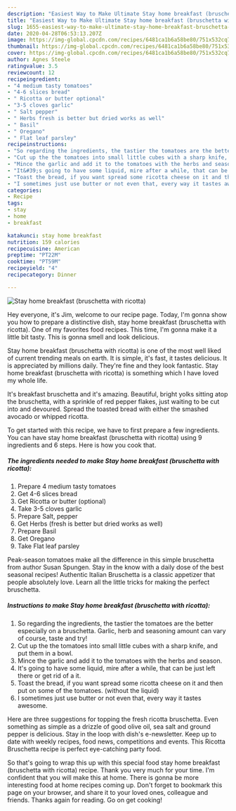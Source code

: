 ```yaml
---
description: "Easiest Way to Make Ultimate Stay home breakfast (bruschetta with ricotta)"
title: "Easiest Way to Make Ultimate Stay home breakfast (bruschetta with ricotta)"
slug: 1655-easiest-way-to-make-ultimate-stay-home-breakfast-bruschetta-with-ricotta
date: 2020-04-28T06:53:13.207Z
image: https://img-global.cpcdn.com/recipes/6481ca1b6a58be80/751x532cq70/stay-home-breakfast-bruschetta-with-ricotta-recipe-main-photo.jpg
thumbnail: https://img-global.cpcdn.com/recipes/6481ca1b6a58be80/751x532cq70/stay-home-breakfast-bruschetta-with-ricotta-recipe-main-photo.jpg
cover: https://img-global.cpcdn.com/recipes/6481ca1b6a58be80/751x532cq70/stay-home-breakfast-bruschetta-with-ricotta-recipe-main-photo.jpg
author: Agnes Steele
ratingvalue: 3.5
reviewcount: 12
recipeingredient:
- "4 medium tasty tomatoes"
- "4-6 slices bread"
- " Ricotta or butter optional"
- "3-5 cloves garlic"
- " Salt pepper"
- " Herbs fresh is better but dried works as well"
- " Basil"
- " Oregano"
- " Flat leaf parsley"
recipeinstructions:
- "So regarding the ingredients, the tastier the tomatoes are the better especially on a bruschetta. Garlic, herb and seasoning amount can vary of course, taste and try!"
- "Cut up the the tomatoes into small little cubes with a sharp knife, and put them in a bowl."
- "Mince the garlic and add it to the tomatoes with the herbs and season."
- "It&#39;s going to have some liquid, mire after a while, that can be just left there or get rid of a it."
- "Toast the bread, if you want spread some ricotta cheese on it and then put on some of the tomatoes. (without the liquid)"
- "I sometimes just use butter or not even that, every way it tastes awesome."
categories:
- Recipe
tags:
- stay
- home
- breakfast

katakunci: stay home breakfast 
nutrition: 159 calories
recipecuisine: American
preptime: "PT22M"
cooktime: "PT59M"
recipeyield: "4"
recipecategory: Dinner

---
```



![Stay home breakfast (bruschetta with ricotta)](https://img-global.cpcdn.com/recipes/6481ca1b6a58be80/751x532cq70/stay-home-breakfast-bruschetta-with-ricotta-recipe-main-photo.jpg)

Hey everyone, it's Jim, welcome to our recipe page. Today, I'm gonna show you how to prepare a distinctive dish, stay home breakfast (bruschetta with ricotta). One of my favorites food recipes. This time, I'm gonna make it a little bit tasty. This is gonna smell and look delicious.

Stay home breakfast (bruschetta with ricotta) is one of the most well liked of current trending meals on earth. It is simple, it's fast, it tastes delicious. It is appreciated by millions daily. They're fine and they look fantastic. Stay home breakfast (bruschetta with ricotta) is something which I have loved my whole life.

It&#39;s breakfast bruschetta and it&#39;s amazing. Beautiful, bright yolks sitting atop the bruschetta, with a sprinkle of red pepper flakes, just waiting to be cut into and devoured. Spread the toasted bread with either the smashed avocado or whipped ricotta.


To get started with this recipe, we have to first prepare a few ingredients. You can have stay home breakfast (bruschetta with ricotta) using 9 ingredients and 6 steps. Here is how you cook that.

<!--inarticleads1-->

##### The ingredients needed to make Stay home breakfast (bruschetta with ricotta):

1. Prepare 4 medium tasty tomatoes
1. Get 4-6 slices bread
1. Get  Ricotta or butter (optional)
1. Take 3-5 cloves garlic
1. Prepare  Salt, pepper
1. Get  Herbs (fresh is better but dried works as well)
1. Prepare  Basil
1. Get  Oregano
1. Take  Flat leaf parsley


Peak-season tomatoes make all the difference in this simple bruschetta from author Susan Spungen. Stay in the know with a daily dose of the best seasonal recipes! Authentic Italian Bruschetta is a classic appetizer that people absolutely love. Learn all the little tricks for making the perfect bruschetta. 

<!--inarticleads2-->

##### Instructions to make Stay home breakfast (bruschetta with ricotta):

1. So regarding the ingredients, the tastier the tomatoes are the better especially on a bruschetta. Garlic, herb and seasoning amount can vary of course, taste and try!
1. Cut up the the tomatoes into small little cubes with a sharp knife, and put them in a bowl.
1. Mince the garlic and add it to the tomatoes with the herbs and season.
1. It&#39;s going to have some liquid, mire after a while, that can be just left there or get rid of a it.
1. Toast the bread, if you want spread some ricotta cheese on it and then put on some of the tomatoes. (without the liquid)
1. I sometimes just use butter or not even that, every way it tastes awesome.


Here are three suggestions for topping the fresh ricotta bruschetta. Even something as simple as a drizzle of good olive oil, sea salt and ground pepper is delicious. Stay in the loop with dish&#39;s e-newsletter. Keep up to date with weekly recipes, food news, competitions and events. This Ricotta Bruschetta recipe is perfect eye-catching party food. 

So that's going to wrap this up with this special food stay home breakfast (bruschetta with ricotta) recipe. Thank you very much for your time. I'm confident that you will make this at home. There is gonna be more interesting food at home recipes coming up. Don't forget to bookmark this page on your browser, and share it to your loved ones, colleague and friends. Thanks again for reading. Go on get cooking!
